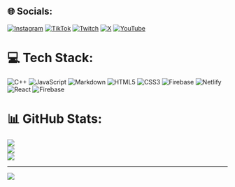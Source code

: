 
## 🌐 Socials:
[![Instagram](https://img.shields.io/badge/Instagram-%23E4405F.svg?logo=Instagram&logoColor=white)](https://instagram.com/Léonard._.rie ) [![TikTok](https://img.shields.io/badge/TikTok-%23000000.svg?logo=TikTok&logoColor=white)](https://tiktok.com/@Leonard_rie') [![Twitch](https://img.shields.io/badge/Twitch-%239146FF.svg?logo=Twitch&logoColor=white)](https://twitch.tv/Leonard_rien) [![X](https://img.shields.io/badge/X-black.svg?logo=X&logoColor=white)](https://x.com/Leonard_rien) [![YouTube](https://img.shields.io/badge/YouTube-%23FF0000.svg?logo=YouTube&logoColor=white)](https://youtube.com/@Leonard_rie') 

# 💻 Tech Stack:
![C++](https://img.shields.io/badge/c++-%2300599C.svg?style=for-the-badge&logo=c%2B%2B&logoColor=white) ![JavaScript](https://img.shields.io/badge/javascript-%23323330.svg?style=for-the-badge&logo=javascript&logoColor=%23F7DF1E) ![Markdown](https://img.shields.io/badge/markdown-%23000000.svg?style=for-the-badge&logo=markdown&logoColor=white) ![HTML5](https://img.shields.io/badge/html5-%23E34F26.svg?style=for-the-badge&logo=html5&logoColor=white) ![CSS3](https://img.shields.io/badge/css3-%231572B6.svg?style=for-the-badge&logo=css3&logoColor=white) ![Firebase](https://img.shields.io/badge/firebase-%23039BE5.svg?style=for-the-badge&logo=firebase) ![Netlify](https://img.shields.io/badge/netlify-%23000000.svg?style=for-the-badge&logo=netlify&logoColor=#00C7B7) ![React](https://img.shields.io/badge/react-%2320232a.svg?style=for-the-badge&logo=react&logoColor=%2361DAFB) ![Firebase](https://img.shields.io/badge/Firebase-039BE5?style=for-the-badge&logo=Firebase&logoColor=white)
# 📊 GitHub Stats:
![](https://github-readme-stats.vercel.app/api?username=Leonard-rien&theme=dark&hide_border=false&include_all_commits=false&count_private=false)<br/>
![](https://github-readme-streak-stats.herokuapp.com/?user=Leonard-rien&theme=dark&hide_border=false)<br/>
![](https://github-readme-stats.vercel.app/api/top-langs/?username=Leonard-rien&theme=dark&hide_border=false&include_all_commits=false&count_private=false&layout=compact)

---
[![](https://visitcount.itsvg.in/api?id=Leonard-rien&icon=1&color=11)](https://visitcount.itsvg.in)

<!-- Proudly created with GPRM ( https://gprm.itsvg.in ) -->
